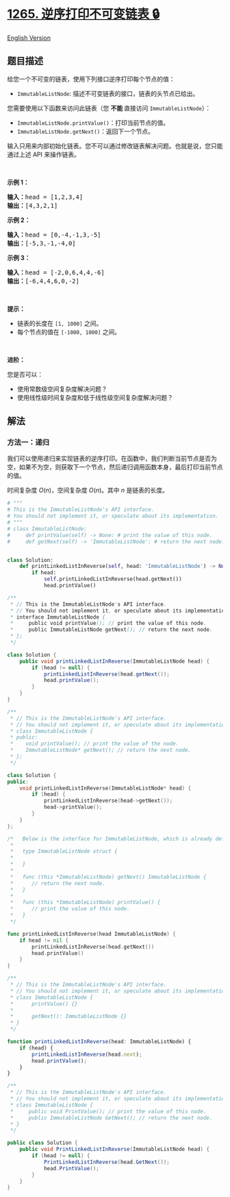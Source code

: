# [1265. 逆序打印不可变链表 🔒](https://leetcode.cn/problems/print-immutable-linked-list-in-reverse)

[English Version](/solution/1200-1299/1265.Print%20Immutable%20Linked%20List%20in%20Reverse/README_EN.md)

<!-- tags:栈,递归,链表,双指针 -->

<!-- difficulty:中等 -->

## 题目描述

<!-- 这里写题目描述 -->

<p>给您一个不可变的链表，使用下列接口逆序打印每个节点的值：</p>

<ul>
	<li><code>ImmutableListNode</code>: 描述不可变链表的接口，链表的头节点已给出。</li>
</ul>

<p>您需要使用以下函数来访问此链表（您&nbsp;<strong>不能&nbsp;</strong>直接访问&nbsp;<code>ImmutableListNode</code>）：</p>

<ul>
	<li><code>ImmutableListNode.printValue()</code>：打印当前节点的值。</li>
	<li><code>ImmutableListNode.getNext()</code>：返回下一个节点。</li>
</ul>

<p>输入只用来内部初始化链表。您不可以通过修改链表解决问题。也就是说，您只能通过上述 API 来操作链表。</p>

<p>&nbsp;</p>

<p><strong>示例 1：</strong></p>

<pre>
<strong>输入：</strong>head = [1,2,3,4]
<strong>输出：</strong>[4,3,2,1]
</pre>

<p><strong>示例 2：</strong></p>

<pre>
<strong>输入：</strong>head = [0,-4,-1,3,-5]
<strong>输出：</strong>[-5,3,-1,-4,0]
</pre>

<p><strong>示例 3：</strong></p>

<pre>
<strong>输入：</strong>head = [-2,0,6,4,4,-6]
<strong>输出：</strong>[-6,4,4,6,0,-2]
</pre>

<ul>
</ul>

<p>&nbsp;</p>

<p><strong>提示：</strong></p>

<ul>
	<li>链表的长度在&nbsp;<code>[1, 1000]</code>&nbsp;之间。</li>
	<li>每个节点的值在&nbsp;<code>[-1000, 1000]</code>&nbsp;之间。</li>
</ul>

<p>&nbsp;</p>

<p><strong>进阶：</strong></p>

<p>您是否可以：</p>

<ul>
	<li>使用常数级空间复杂度解决问题？</li>
	<li>使用线性级时间复杂度和低于线性级空间复杂度解决问题？</li>
</ul>

## 解法

### 方法一：递归

我们可以使用递归来实现链表的逆序打印。在函数中，我们判断当前节点是否为空，如果不为空，则获取下一个节点，然后递归调用函数本身，最后打印当前节点的值。

时间复杂度 $O(n)$，空间复杂度 $O(n)$。其中 $n$ 是链表的长度。

<!-- tabs:start -->

```python
# """
# This is the ImmutableListNode's API interface.
# You should not implement it, or speculate about its implementation.
# """
# class ImmutableListNode:
#     def printValue(self) -> None: # print the value of this node.
#     def getNext(self) -> 'ImmutableListNode': # return the next node.


class Solution:
    def printLinkedListInReverse(self, head: 'ImmutableListNode') -> None:
        if head:
            self.printLinkedListInReverse(head.getNext())
            head.printValue()
```

```java
/**
 * // This is the ImmutableListNode's API interface.
 * // You should not implement it, or speculate about its implementation.
 * interface ImmutableListNode {
 *     public void printValue(); // print the value of this node.
 *     public ImmutableListNode getNext(); // return the next node.
 * };
 */

class Solution {
    public void printLinkedListInReverse(ImmutableListNode head) {
        if (head != null) {
            printLinkedListInReverse(head.getNext());
            head.printValue();
        }
    }
}
```

```cpp
/**
 * // This is the ImmutableListNode's API interface.
 * // You should not implement it, or speculate about its implementation.
 * class ImmutableListNode {
 * public:
 *    void printValue(); // print the value of the node.
 *    ImmutableListNode* getNext(); // return the next node.
 * };
 */

class Solution {
public:
    void printLinkedListInReverse(ImmutableListNode* head) {
        if (head) {
            printLinkedListInReverse(head->getNext());
            head->printValue();
        }
    }
};
```

```go
/*   Below is the interface for ImmutableListNode, which is already defined for you.
 *
 *   type ImmutableListNode struct {
 *
 *   }
 *
 *   func (this *ImmutableListNode) getNext() ImmutableListNode {
 *		// return the next node.
 *   }
 *
 *   func (this *ImmutableListNode) printValue() {
 *		// print the value of this node.
 *   }
 */

func printLinkedListInReverse(head ImmutableListNode) {
	if head != nil {
		printLinkedListInReverse(head.getNext())
		head.printValue()
	}
}
```

```ts
/**
 * // This is the ImmutableListNode's API interface.
 * // You should not implement it, or speculate about its implementation
 * class ImmutableListNode {
 *      printValue() {}
 *
 *      getNext(): ImmutableListNode {}
 * }
 */

function printLinkedListInReverse(head: ImmutableListNode) {
    if (head) {
        printLinkedListInReverse(head.next);
        head.printValue();
    }
}
```

```cs
/**
 * // This is the ImmutableListNode's API interface.
 * // You should not implement it, or speculate about its implementation.
 * class ImmutableListNode {
 *     public void PrintValue(); // print the value of this node.
 *     public ImmutableListNode GetNext(); // return the next node.
 * }
 */

public class Solution {
    public void PrintLinkedListInReverse(ImmutableListNode head) {
        if (head != null) {
            PrintLinkedListInReverse(head.GetNext());
            head.PrintValue();
        }
    }
}
```

<!-- tabs:end -->

<!-- end -->
